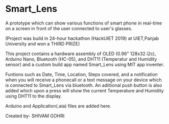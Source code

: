 # Smart_Lens
A prototype which can show various functions of smart phone in real-time on a screen in front of the user connected to user's glasses.

(Project was build in 24-hour hackathon (HackUIET 2019) at UIET,Panjab University and won a THIRD PRIZE)

This project contains a hardware assembly of OLED (0.96" 128x32 i2c), Arduino Nano, Bluetooth (HC-05), and DHT11
 (Temperatur and Humidity sensor) and a custom build app named Smart_Lens using MIT app inventer.
 
Funtions such as Date, Time, Location, Steps covered, and a notification when you will receive a phonecall or a text message on your 
device which is connected to Smart_Lens via bluetooth. An adiitional push button is also added which upon a press will show the
current Temperature and Humidity using DHT11 to the display.

Arduino and Application(.aia) files are added here.

Created by- SHIVAM GOHRI
